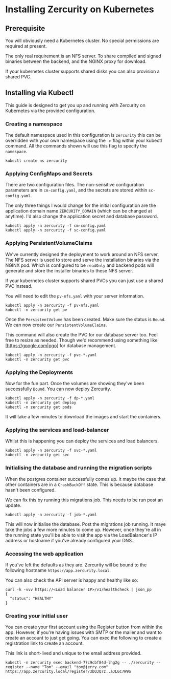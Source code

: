 # Installing Zercurity on Kubernetes

## Prerequisite

You will obviously need a Kubernetes cluster. No special permissions are required at present. 

The only real requirement is an NFS server. To share compiled and signed binaries between the backend, and the NGINX proxy for download. 

If your kubernetes cluster supports shared disks you can also provision a shared PVC.

## Installing via Kubectl

This guide is designed to get you up and running with Zercurity on Kubernetes via the provided configuration.

### Creating a namespace

The default namespace used in this configuration is `zercurity` this can be overridden with your own namespace using the `-n` flag within your kubectl command. All the commands shown will use this flag to specify the `namespace`.

```
kubectl create ns zercurity
```

### Applying ConfigMaps and Secrets

There are two configuration files. The non-sensitive configuration parameters are in `cm-config.yaml`, and the secrets are stored within `sc-config.yaml`.

The only three things I would change for the initial configuration are the application domain name `ZERCURITY_DOMAIN` (which can be changed at anytime). I'd also change the application secret and database password.

```
kubectl apply -n zercurity -f cm-config.yaml
kubectl apply -n zercurity -f sc-config.yaml
```

### Applying PersistentVolumeClaims

We've currently designed the deployment to work around an NFS server. The NFS server is used to store and serve the installation binaries via the NGINX pod. Which is configured to be `readOnly` and backend pods will generate and store the installer binaries to these NFS server.

If your kubernetes cluster supports shared PVCs you can just use a shared PVC instead. 

You will need to edit the `pv-nfs.yaml` with your server information.

```
kubectl apply -n zercurity -f pv-nfs.yaml
kubectl -n zercurity get pv
```

Once the `PersistentVolume` has been created. Make sure the status is `Bound`. We can now create our `PersistentVolumeClaims`.

This command will also create the PVC for our database server too. Feel free to resize as needed. Though we'd recommend using something like [https://google.com|pgo] for database management.

```
kubectl apply -n zercurity -f pvc-*.yaml
kubectl -n zercurity get pvc
```

### Applying the Deployments

Now for the fun part. Once the volumes are showing they've been successfully `Bound`. You can now deploy Zercurity.

```
kubectl apply -n zercurity -f dp-*.yaml
kubectl -n zercurity get deploy
kubectl -n zercurity get pods
```

It will take a few minutes to download the images and start the containers.

### Applying the services and load-balancer

Whilst this is happening you can deploy the services and load balancers.

```
kubectl apply -n zercurity -f svc-*.yaml
kubectl -n zercurity get svc
```

### Initialising the database and running the migration scripts

When the postgres container successfully comes up. It maybe the case that other containers are in a `CrashBackOff` state. This is because database hasn't been configured.

We can fix this by running this migrations job. This needs to be run post an update.

```
kubectl apply -n zercurity -f job-*.yaml
```

This will now initialise the database. Post the migrations job running. It maye take the jobs a few more minutes to come up. However, once they're all in the running state you'll be able to visit the app via the LoadBalancer's IP address or hostname if you've already configured your DNS.

### Accessing the web application

If you've left the defaults as they are. Zercurity will be bound to the following hostname `https://app.zercurity.local`.

You can also check the API server is happy and healthy like so:

```
curl -k -vvv https://<Load balancer IP>/v1/healthcheck | json_pp
{
  "status": "HEALTHY"
}
```

### Creating your initial user

You can create your first account using the Register button from within the app. However, if you're having issues with SMTP or the mailer and want to create an account to just get going. You can exec the following to create a registration link to create an account.

This link is short-lived and unique to the email address provided.

```
kubectl -n zercurity exec backend-77c9cbf84d-lhg2g -- ./zercurity --register --name "Tom" --email "tom@jerry.com"
https://app.zercurity.local/register/3bUJQ7z..aJLGC7W9S
```
